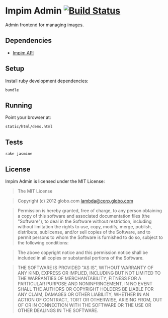 Impim Admin [![Build Status](https://secure.travis-ci.org/globocom/impim-admin.png)](http://travis-ci.org/globocom/impim-admin)
===========

Admin frontend for managing images.

Dependencies
------------

- [Impim API](https://github.com/globocom/impim-api)

Setup
-----

Install ruby development dependencies:

    bundle

Running
-------

Point your browser at:

    static/html/demo.html

Tests
-----

    rake jasmine

License
-------

Impim Admin is licensed under the MIT License:

> The MIT License

> Copyright (c) 2012 globo.com <lambda@corp.globo.com>

> Permission is hereby granted, free of charge, to any person obtaining a copy
> of this software and associated documentation files (the "Software"), to deal
> in the Software without restriction, including without limitation the rights
> to use, copy, modify, merge, publish, distribute, sublicense, and/or sell
> copies of the Software, and to permit persons to whom the Software is
> furnished to do so, subject to the following conditions:

> The above copyright notice and this permission notice shall be included in
> all copies or substantial portions of the Software.

> THE SOFTWARE IS PROVIDED "AS IS", WITHOUT WARRANTY OF ANY KIND, EXPRESS OR
> IMPLIED, INCLUDING BUT NOT LIMITED TO THE WARRANTIES OF MERCHANTABILITY,
> FITNESS FOR A PARTICULAR PURPOSE AND NONINFRINGEMENT. IN NO EVENT SHALL THE
> AUTHORS OR COPYRIGHT HOLDERS BE LIABLE FOR ANY CLAIM, DAMAGES OR OTHER
> LIABILITY, WHETHER IN AN ACTION OF CONTRACT, TORT OR OTHERWISE, ARISING FROM,
> OUT OF OR IN CONNECTION WITH THE SOFTWARE OR THE USE OR OTHER DEALINGS IN
> THE SOFTWARE.

